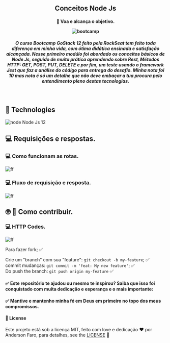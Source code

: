 <h2 align="center"> Conceitos Node Js </h2>

<h4 align="center">

🚀 Voa e alcança o objetivo.

![bootcamp](https://user-images.githubusercontent.com/3237047/85075213-31fa8800-b194-11ea-8b4e-12e8df42ded5.jpg)

</h4>

<h5 align="center">
O curso Bootcamp GoStack 12 feito pela RockSeat tem feito toda diferença em minha vida, com ótima didática ensinada e satisfação alcançada. Nesse primeiro modúlo foi abordado
os conceitos básicos de Node Js, seguido de muita prática aprendendo sobre Rest, Métodos HTTP: GET, POST, PUT, DELETE e por fim, um teste usando o framework Jest que faz a análise do código para entrega do desafio.
Minha nota foi 10 mas nota é só um detalhe que não deve embaçar a tua procura pelo entendimento pleno destas tecnologias.

</h5>
<br/>

## :rocket: Technologies

 ![node](https://user-images.githubusercontent.com/3237047/82362958-8cf95d80-99e3-11ea-870a-aeb1a046b8d8.png) Node Js 12 &nbsp;

## :computer: Requisições e respostas.
### :computer: Como funcionam as rotas.

![ff](https://user-images.githubusercontent.com/3237047/85076391-67a07080-b196-11ea-8b27-49957fc38061.png)

### :computer: Fluxo de requisição e resposta.

![ff](https://user-images.githubusercontent.com/3237047/85076737-23fa3680-b197-11ea-9d0d-c68bd9ba703a.png)

## :nerd_face: :rocket: Como contribuir.

### :computer: HTTP Codes.
![ff](https://user-images.githubusercontent.com/3237047/85077051-c4505b00-b197-11ea-92ff-cbcedb6886b0.png)

Para fazer fork; :white_check_mark:

Crie um "branch" com sua "feature": `git checkout -b my-feature`; :white_check_mark: <br/>
commit mudanças: `git commit -m 'feat: My new feature'`; :white_check_mark:<br/>
 Do push the branch: `git push origin my-feature` :white_check_mark:

####  :white_check_mark:  Este repositório te ajudou ou mesmo te inspirou? Saiba que isso foi conquistado com muita dedicação e esperança e o mais importante:
#### :white_check_mark:  Mantive e mantenho minha fé em <b>Deus</b> em primeiro no topo dos meus compromissos.

#### :page_facing_up: License
Este projeto está sob a licença  MIT, feito com love e dedicação :hearts: por Anderson Faro, para detalhes, see the [LICENSE](LICENSE.md) 👋























